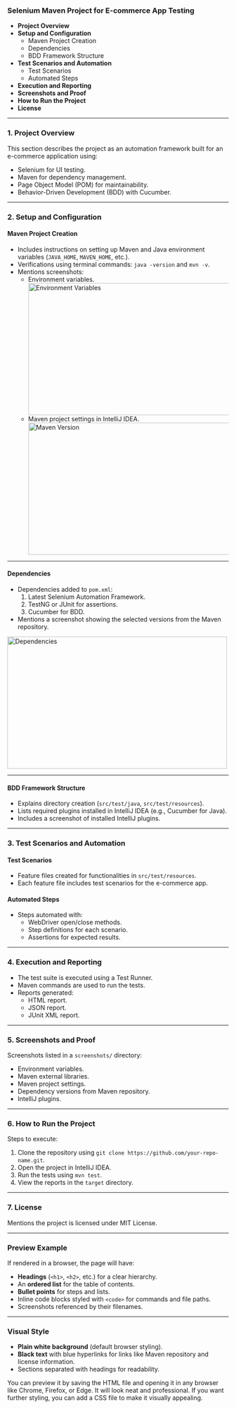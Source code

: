 <h3>
  <strong>Selenium Maven Project for E-commerce App Testing</strong>
</h3>
<ul>
  <li>
    <strong>Project Overview</strong>
  </li>
  <li><strong>Setup and Configuration</strong>
<ul>
  <li>Maven Project Creation</li>
  <li>Dependencies</li>
  <li>BDD Framework Structure</li>
</ul>
  </li>
  <li><strong>Test Scenarios and Automation</strong>
    <ul>
      <li>Test Scenarios</li>
      <li>Automated Steps</li>
    </ul>
  </li>
  <li><strong>Execution and Reporting</strong></li>
  <li><strong>Screenshots and Proof</strong></li>
  <li><strong>How to Run the Project</strong></li>
  <li><strong>License</strong></li>
</ul>
<hr>
<h3><strong>1. Project Overview</strong></h3>
<p>This section describes the project as an automation framework built for an e-commerce application using:</p>
<ul>
  <li>Selenium for UI testing.</li><li>Maven for dependency management.</li>
  <li>Page Object Model (POM) for maintainability.</li>
  <li>Behavior-Driven Development (BDD) with Cucumber.</li>
</ul>
<hr>
<h3><strong>2. Setup and Configuration</strong></h3>
<h4><strong>Maven Project Creation</strong></h4>
<ul>
  <li>Includes instructions on setting up Maven and Java environment variables (<code>JAVA_HOME</code>, <code>MAVEN_HOME</code>, etc.).</li>
  <li>Verifications using terminal commands: <code>java -version</code> and <code>mvn -v</code>.</li>
  <li>Mentions screenshots:<ul><li>Environment variables.</li>
    <img src="images/EnvironmentVariables.PNG" alt="Environment Variables" width="500" height="300">
    <li>Maven project settings in IntelliJ IDEA.</li>
    <img src="images/Maven Version.PNG" alt="Maven Version" width="500" height="300">
  </ul>
  </li>
</ul>
<hr>
<h4><strong>Dependencies</strong></h4>
<ul>
  <li>Dependencies added to <code>pom.xml</code>:<ol>
    <li>Latest Selenium Automation Framework.</li>
    <li>TestNG or JUnit for assertions.</li>
    <li>Cucumber for BDD.</li></ol></li>
  <li>Mentions a screenshot showing the selected versions from the Maven repository.</li>
</ul>
<img src="images/Dependencies.PNG" alt="Dependencies" width="500" height="300">
<hr>
<h4><strong>BDD Framework Structure</strong></h4>
<ul>
  <li>Explains directory creation (<code>src/test/java</code>, <code>src/test/resources</code>).</li>
  <li>Lists required plugins installed in IntelliJ IDEA (e.g., Cucumber for Java).</li>
  <li>Includes a screenshot of installed IntelliJ plugins.</li>
</ul>
<hr>
<h3><strong>3. Test Scenarios and Automation</strong></h3>
<h4><strong>Test Scenarios</strong></h4>
<ul>
  <li>Feature files created for functionalities in <code>src/test/resources</code>.</li>
  <li>Each feature file includes test scenarios for the e-commerce app.</li>
</ul>
<h4><strong>Automated Steps</strong></h4>
<ul>
  <li>Steps automated with:<ul><li>WebDriver open/close methods.</li>
    <li>Step definitions for each scenario.</li><li>Assertions for expected results.</li>
  </ul>
  </li>
</ul>
<hr>
<h3><strong>4. Execution and Reporting</strong></h3>
<ul>
  <li>The test suite is executed using a Test Runner.</li>
  <li>Maven commands are used to run the tests.</li>
  <li>Reports generated:<ul><li>HTML report.</li>
    <li>JSON report.</li><li>JUnit XML report.</li>
  </ul>
  </li>
</ul>
<hr>
<h3><strong>5. Screenshots and Proof</strong></h3>
<p>Screenshots listed in a <code>screenshots/</code> directory:</p>
<ul>
  <li>Environment variables.</li>
  <li>Maven external libraries.</li>
  <li>Maven project settings.</li>
  <li>Dependency versions from Maven repository.</li>
  <li>IntelliJ plugins.</li>
</ul>
<hr>
<h3><strong>6. How to Run the Project</strong></h3>
<p>Steps to execute:</p>
<ol>
  <li>Clone the repository using <code>git clone https://github.com/your-repo-name.git</code>.</li>
  <li>Open the project in IntelliJ IDEA.</li><li>Run the tests using <code>mvn test</code>.</li>
  <li>View the reports in the <code>target</code> directory.</li>
</ol>
<hr>
<h3><strong>7. License</strong></h3>
<p>Mentions the project is licensed under MIT License.</p>
<hr>
<h3><strong>Preview Example</strong></h3>
<p>If rendered in a browser, the page will have:</p>
<ul>
  <li><strong>Headings</strong> (<code>&lt;h1&gt;</code>, <code>&lt;h2&gt;</code>, etc.) for a clear hierarchy.</li>
  <li>An <strong>ordered list</strong> for the table of contents.</li>
  <li><strong>Bullet points</strong> for steps and lists.</li>
  <li>Inline code blocks styled with <code>&lt;code&gt;</code> for commands and file paths.</li>
  <li>Screenshots referenced by their filenames.</li>
</ul>
<hr>
<h3><strong>Visual Style</strong></h3>
<ul>
  <li><strong>Plain white background</strong> (default browser styling).</li>
  <li><strong>Black text</strong> with blue hyperlinks for links like Maven repository and license information.</li>
  <li>Sections separated with headings for readability.</li>
</ul>
<p>You can preview it by saving the HTML file and opening it in any browser like Chrome, Firefox, or Edge. It will look neat and professional. If you want further styling, you can add a CSS file to make it visually appealing.</p>


